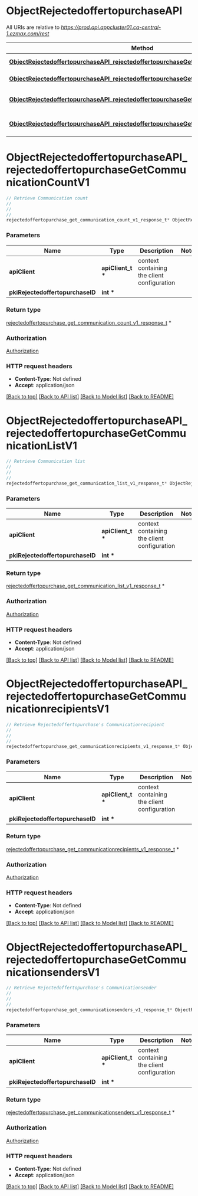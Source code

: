 # ObjectRejectedoffertopurchaseAPI

All URIs are relative to *https://prod.api.appcluster01.ca-central-1.ezmax.com/rest*

Method | HTTP request | Description
------------- | ------------- | -------------
[**ObjectRejectedoffertopurchaseAPI_rejectedoffertopurchaseGetCommunicationCountV1**](ObjectRejectedoffertopurchaseAPI.md#ObjectRejectedoffertopurchaseAPI_rejectedoffertopurchaseGetCommunicationCountV1) | **GET** /1/object/rejectedoffertopurchase/{pkiRejectedoffertopurchaseID}/getCommunicationCount | Retrieve Communication count
[**ObjectRejectedoffertopurchaseAPI_rejectedoffertopurchaseGetCommunicationListV1**](ObjectRejectedoffertopurchaseAPI.md#ObjectRejectedoffertopurchaseAPI_rejectedoffertopurchaseGetCommunicationListV1) | **GET** /1/object/rejectedoffertopurchase/{pkiRejectedoffertopurchaseID}/getCommunicationList | Retrieve Communication list
[**ObjectRejectedoffertopurchaseAPI_rejectedoffertopurchaseGetCommunicationrecipientsV1**](ObjectRejectedoffertopurchaseAPI.md#ObjectRejectedoffertopurchaseAPI_rejectedoffertopurchaseGetCommunicationrecipientsV1) | **GET** /1/object/rejectedoffertopurchase/{pkiRejectedoffertopurchaseID}/getCommunicationrecipients | Retrieve Rejectedoffertopurchase&#39;s Communicationrecipient
[**ObjectRejectedoffertopurchaseAPI_rejectedoffertopurchaseGetCommunicationsendersV1**](ObjectRejectedoffertopurchaseAPI.md#ObjectRejectedoffertopurchaseAPI_rejectedoffertopurchaseGetCommunicationsendersV1) | **GET** /1/object/rejectedoffertopurchase/{pkiRejectedoffertopurchaseID}/getCommunicationsenders | Retrieve Rejectedoffertopurchase&#39;s Communicationsender


# **ObjectRejectedoffertopurchaseAPI_rejectedoffertopurchaseGetCommunicationCountV1**
```c
// Retrieve Communication count
//
// 
//
rejectedoffertopurchase_get_communication_count_v1_response_t* ObjectRejectedoffertopurchaseAPI_rejectedoffertopurchaseGetCommunicationCountV1(apiClient_t *apiClient, int *pkiRejectedoffertopurchaseID);
```

### Parameters
Name | Type | Description  | Notes
------------- | ------------- | ------------- | -------------
**apiClient** | **apiClient_t \*** | context containing the client configuration |
**pkiRejectedoffertopurchaseID** | **int \*** |  | 

### Return type

[rejectedoffertopurchase_get_communication_count_v1_response_t](rejectedoffertopurchase_get_communication_count_v1_response.md) *


### Authorization

[Authorization](../README.md#Authorization)

### HTTP request headers

 - **Content-Type**: Not defined
 - **Accept**: application/json

[[Back to top]](#) [[Back to API list]](../README.md#documentation-for-api-endpoints) [[Back to Model list]](../README.md#documentation-for-models) [[Back to README]](../README.md)

# **ObjectRejectedoffertopurchaseAPI_rejectedoffertopurchaseGetCommunicationListV1**
```c
// Retrieve Communication list
//
// 
//
rejectedoffertopurchase_get_communication_list_v1_response_t* ObjectRejectedoffertopurchaseAPI_rejectedoffertopurchaseGetCommunicationListV1(apiClient_t *apiClient, int *pkiRejectedoffertopurchaseID);
```

### Parameters
Name | Type | Description  | Notes
------------- | ------------- | ------------- | -------------
**apiClient** | **apiClient_t \*** | context containing the client configuration |
**pkiRejectedoffertopurchaseID** | **int \*** |  | 

### Return type

[rejectedoffertopurchase_get_communication_list_v1_response_t](rejectedoffertopurchase_get_communication_list_v1_response.md) *


### Authorization

[Authorization](../README.md#Authorization)

### HTTP request headers

 - **Content-Type**: Not defined
 - **Accept**: application/json

[[Back to top]](#) [[Back to API list]](../README.md#documentation-for-api-endpoints) [[Back to Model list]](../README.md#documentation-for-models) [[Back to README]](../README.md)

# **ObjectRejectedoffertopurchaseAPI_rejectedoffertopurchaseGetCommunicationrecipientsV1**
```c
// Retrieve Rejectedoffertopurchase's Communicationrecipient
//
// 
//
rejectedoffertopurchase_get_communicationrecipients_v1_response_t* ObjectRejectedoffertopurchaseAPI_rejectedoffertopurchaseGetCommunicationrecipientsV1(apiClient_t *apiClient, int *pkiRejectedoffertopurchaseID);
```

### Parameters
Name | Type | Description  | Notes
------------- | ------------- | ------------- | -------------
**apiClient** | **apiClient_t \*** | context containing the client configuration |
**pkiRejectedoffertopurchaseID** | **int \*** |  | 

### Return type

[rejectedoffertopurchase_get_communicationrecipients_v1_response_t](rejectedoffertopurchase_get_communicationrecipients_v1_response.md) *


### Authorization

[Authorization](../README.md#Authorization)

### HTTP request headers

 - **Content-Type**: Not defined
 - **Accept**: application/json

[[Back to top]](#) [[Back to API list]](../README.md#documentation-for-api-endpoints) [[Back to Model list]](../README.md#documentation-for-models) [[Back to README]](../README.md)

# **ObjectRejectedoffertopurchaseAPI_rejectedoffertopurchaseGetCommunicationsendersV1**
```c
// Retrieve Rejectedoffertopurchase's Communicationsender
//
// 
//
rejectedoffertopurchase_get_communicationsenders_v1_response_t* ObjectRejectedoffertopurchaseAPI_rejectedoffertopurchaseGetCommunicationsendersV1(apiClient_t *apiClient, int *pkiRejectedoffertopurchaseID);
```

### Parameters
Name | Type | Description  | Notes
------------- | ------------- | ------------- | -------------
**apiClient** | **apiClient_t \*** | context containing the client configuration |
**pkiRejectedoffertopurchaseID** | **int \*** |  | 

### Return type

[rejectedoffertopurchase_get_communicationsenders_v1_response_t](rejectedoffertopurchase_get_communicationsenders_v1_response.md) *


### Authorization

[Authorization](../README.md#Authorization)

### HTTP request headers

 - **Content-Type**: Not defined
 - **Accept**: application/json

[[Back to top]](#) [[Back to API list]](../README.md#documentation-for-api-endpoints) [[Back to Model list]](../README.md#documentation-for-models) [[Back to README]](../README.md)

